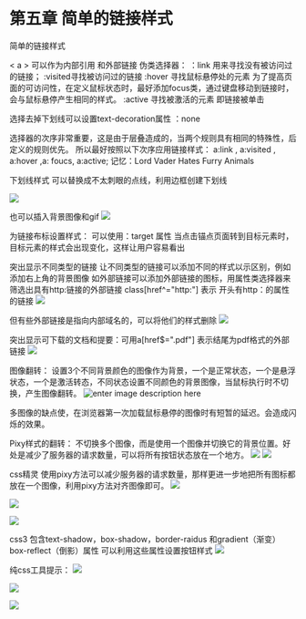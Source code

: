 # 第五章 简单的链接样式

简单的链接样式

< a > 可以作为内部引用 和外部链接
伪类选择器：
：link 用来寻找没有被访问过的链接；
 :visited寻找被访问过的链接
 :hover 寻找鼠标悬停处的元素
为了提高页面的可访问性，在定义鼠标状态时，最好添加focus类，通过键盘移动到链接时，会与鼠标悬停产生相同的样式。
 :active 寻找被激活的元素 即链接被单击

选择去掉下划线可以设置text-decoration属性 ：none

选择器的次序非常重要，这是由于层叠造成的，当两个规则具有相同的特殊性，后定义的规则优先。
所以最好按照以下次序应用链接样式：
a:link , a:visited , a:hover ,a: foucs, a:active;
记忆：Lord Vader Hates Furry Animals

下划线样式
可以替换成不太刺眼的点线，利用边框创建下划线

![](http://ocjqhfs9p.bkt.clouddn.com/img/chapter5/Image.png)

也可以插入背景图像和gif
![](http://ocjqhfs9p.bkt.clouddn.com/img/chapter5/Image%20%282%29.png)

为链接布标设置样式：
可以使用：target 属性 当点击锚点页面转到目标元素时，目标元素的样式会出现变化，这样让用户容易看出


突出显示不同类型的链接
让不同类型的链接可以添加不同的样式以示区别，例如添加右上角的背景图像
如外部链接可以添加外部链接的图标，用属性类选择器来筛选出具有http:链接的外部链接
class[href^="http:"] 表示 开头有http：的属性的链接
![](http://ocjqhfs9p.bkt.clouddn.com/img/chapter5/Image%20%283%29.png)

但有些外部链接是指向内部域名的，可以将他们的样式删除
![](http://ocjqhfs9p.bkt.clouddn.com/img/chapter5/Image%20%284%29.png)

突出显示可下载的文档和提要：可用a[href$=".pdf"] 表示结尾为pdf格式的外部链接
![](http://ocjqhfs9p.bkt.clouddn.com/img/chapter5/Image%20%285%29.png)


图像翻转：
设置3个不同背景颜色的图像作为背景，一个是正常状态，一个是悬浮状态，一个是激活转态，不同状态设置不同颜色的背景图像，当鼠标执行时不切换，产生图像翻转。
![enter image description here](http://ocjqhfs9p.bkt.clouddn.com/img/chapter5/Image%20%286%29.png)

多图像的缺点使，在浏览器第一次加载鼠标悬停的图像时有短暂的延迟。会造成闪烁的效果。

Pixy样式的翻转：
不切换多个图像，而是使用一个图像并切换它的背景位置。好处是减少了服务器的请求数量，可以将所有按钮状态放在一个地方。
![](http://ocjqhfs9p.bkt.clouddn.com/img/chapter5/Image%20%287%29.png)
![](http://ocjqhfs9p.bkt.clouddn.com/img/chapter5/Image%20%288%29.png)

css精灵
使用pixy方法可以减少服务器的请求数量，那样更进一步地把所有图标都放在一个图像，利用pixy方法对齐图像即可。
![](http://ocjqhfs9p.bkt.clouddn.com/img/chapter5/Image%20%289%29.png)

![](http://ocjqhfs9p.bkt.clouddn.com/img/chapter5/Image%20%2810%29.png)

![](http://ocjqhfs9p.bkt.clouddn.com/img/chapter5/Image%20%2811%29.png)

css3 包含text-shadow，box-shadow，border-raidus 和gradient（渐变）  box-reflect（倒影）属性
可以利用这些属性设置按钮样式
![](http://ocjqhfs9p.bkt.clouddn.com/img/chapter5/Image%20%2812%29.png)

纯css工具提示：
![](http://ocjqhfs9p.bkt.clouddn.com/img/chapter5/Image%20%2813%29.png)

![](http://ocjqhfs9p.bkt.clouddn.com/img/chapter5/Image%20%2814%29.png)

![](http://ocjqhfs9p.bkt.clouddn.com/img/chapter5/Image%20%2815%29.png)



